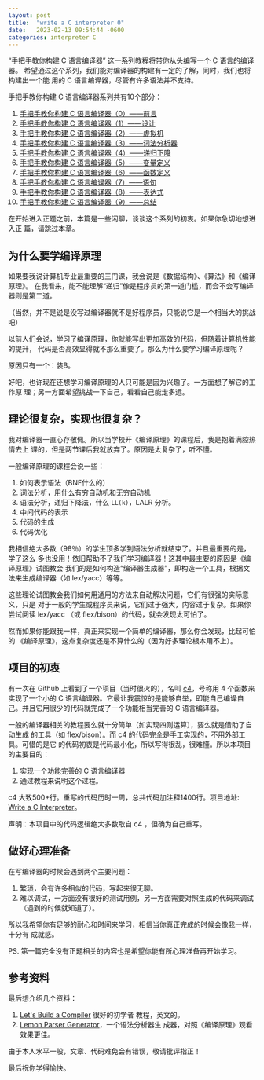 ```yaml
---
layout: post
title:  "write a C interpreter 0"
date:   2023-02-13 09:54:44 -0600
categories: interpreter C
---
```


“手把手教你构建 C 语言编译器” 这一系列教程将带你从头编写一个 C 语言的编译器。
希望通过这个系列，我们能对编译器的构建有一定的了解，同时，我们也将构建出一个能
用的 C 语言编译器，尽管有许多语法并不支持。

<!--more-->
手把手教你构建 C 语言编译器系列共有10个部分：
1. [手把手教你构建 C 语言编译器（0）——前言](./write-a-C-interpreter-0.html)
2. [手把手教你构建 C 语言编译器（1）——设计](./2015/write-a-C-interpreter-1.html)
3. [手把手教你构建 C 语言编译器（2）——虚拟机](./2015/write-a-C-interpreter-2.html)
4. [手把手教你构建 C 语言编译器（3）——词法分析器](./2015/write-a-C-interpreter-3.html)
4. [手把手教你构建 C 语言编译器（4）——递归下降](./2016/write-a-C-interpreter-4.html)
5. [手把手教你构建 C 语言编译器（5）——变量定义](./2016/write-a-C-interpreter-5.html)
6. [手把手教你构建 C 语言编译器（6）——函数定义](./2016/write-a-C-interpreter-6.html)
7. [手把手教你构建 C 语言编译器（7）——语句](./2016/write-a-C-interpreter-7.html)
8. [手把手教你构建 C 语言编译器（8）——表达式](./2016/write-a-C-interpreter-8.html)
0. [手把手教你构建 C 语言编译器（9）——总结](./2016/write-a-C-interpreter-9.html)

在开始进入正题之前，本篇是一些闲聊，谈谈这个系列的初衷。如果你急切地想进入正
篇，请跳过本章。

## 为什么要学编译原理

如果要我说计算机专业最重要的三门课，我会说是《数据结构》、《算法》和《编译原理》。
在我看来，能不能理解“递归”像是程序员的第一道门槛，而会不会写编译器则是第二道。

（当然，并不是说是没写过编译器就不是好程序员，只能说它是一个相当大的挑战吧）

以前人们会说，学习了编译原理，你就能写出更加高效的代码，但随着计算机性能的提升，
代码是否高效显得就不那么重要了。那么为什么要学习编译原理呢？

原因只有一个：装B。

好吧，也许现在还想学习编译原理的人只可能是因为兴趣了。一方面想了解它的工作原
理；另一方面希望挑战一下自己，看看自己能走多远。

## 理论很复杂，实现也很复杂？

我对编译器一直心存敬佩。所以当学校开《编译原理》的课程后，我是抱着满腔热情去上
课的，但是两节课后我就放弃了。原因是太复杂了，听不懂。

一般编译原理的课程会说一些：

1. 如何表示语法（BNF什么的）
2. 词法分析，用什么有穷自动机和无穷自动机
3. 语法分析，递归下降法，什么 `LL(k)`，LALR 分析。
4. 中间代码的表示
5. 代码的生成
6. 代码优化

我相信绝大多数（98％）的学生顶多学到语法分析就结束了。并且最重要的是，学了这么
多也没用！依旧帮助不了我们学习编译器！这其中最主要的原因是《编译原理》试图教会
我们的是如何构造“编译器生成器”，即构造一个工具，根据文法来生成编译器（如
lex/yacc）等等。

这些理论试图教会我们如何用通用的方法来自动解决问题，它们有很强的实际意义，只是
对于一般的学生或程序员来说，它们过于强大，内容过于复杂。如果你尝试阅读
lex/yacc （或 flex/bison）的代码，就会发现太可怕了。

然而如果你能跟我一样，真正来实现一个简单的编译器，那么你会发现，比起可怕的
《编译原理》，这点复杂度还是不算什么的（因为好多理论根本用不上）。

## 项目的初衷

有一次在 Github 上看到了一个项目（当时很火的），名叫 [c4](https://github.com/rswier/c4)，号称用 4 个函数来实现了一个小的 C 语言编译器。它最让我震惊的是能够自举，即能自己编译自己。并且它用很少的代码就完成了一个功能相当完善的 C 语言编译器。

一般的编译器相关的教程要么就十分简单（如实现四则运算），要么就是借助了自动生成
的工具（如 flex/bison）。而 c4 的代码完全是手工实现的，不用外部工具。可惜的是它
的代码初衷是代码最小化，所以写得很乱，很难懂。所以本项目的主要目的：

1. 实现一个功能完善的 C 语言编译器
2. 通过教程来说明这个过程。

c4 大致500+行。重写的代码历时一周，总共代码加注释1400行。项目地址: [Write a C Interpreter](https://github.com/lotabout/write-a-C-interpreter)。

声明：本项目中的代码逻辑绝大多数取自 c4 ，但确为自己重写。

## 做好心理准备

在写编译器的时候会遇到两个主要问题：

1. 繁琐，会有许多相似的代码，写起来很无聊。
2. 难以调试，一方面没有很好的测试用例，另一方面需要对照生成的代码来调试（遇到的时候就知道了）。

所以我希望你有足够的耐心和时间来学习，相信当你真正完成的时候会像我一样，十分有
成就感。

PS. 第一篇完全没有正题相关的内容也是希望你能有所心理准备再开始学习。

## 参考资料

最后想介绍几个资料：

1. [Let's Build a Compiler](http://compilers.iecc.com/crenshaw/) 很好的初学者
   教程，英文的。
1. [Lemon Parser Generator](http://www.hwaci.com/sw/lemon/)，一个语法分析器生
   成器，对照《编译原理》观看效果更佳。


由于本人水平一般，文章、代码难免会有错误，敬请批评指正！

最后祝你学得愉快。
